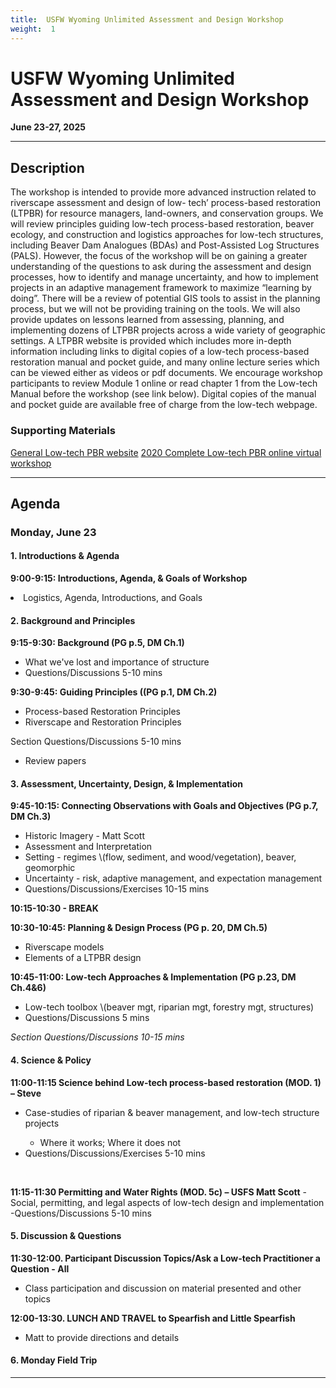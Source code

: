 ```yaml
---
title:  USFW Wyoming Unlimited Assessment and Design Workshop
weight:  1
---
```


# USFW Wyoming Unlimited Assessment and Design Workshop 


</div>


**June 23-27, 2025**

-----
## Description
The workshop is intended to provide more advanced instruction related to riverscape assessment and design of low-
tech’ process-based restoration (LTPBR) for resource managers, land-owners, and conservation groups. We will
review principles guiding low-tech process-based restoration, beaver ecology, and construction and logistics
approaches for low-tech structures, including Beaver Dam Analogues (BDAs) and Post-Assisted Log Structures
(PALS).
However, the focus of the workshop will be on gaining a greater understanding of the questions to ask during the
assessment and design processes, how to identify and manage uncertainty, and how to implement projects in an
adaptive management framework to maximize “learning by doing”. There will be a review of potential GIS tools to
assist in the planning process, but we will not be providing training on the tools. We will also provide updates on
lessons learned from assessing, planning, and implementing dozens of LTPBR projects across a wide variety of
geographic settings.
A LTPBR website is provided which includes more in-depth information including links to digital copies of a low-tech
process-based restoration manual and pocket guide, and many online lecture series which can be viewed either as
videos or pdf documents. We encourage workshop participants to review Module 1 online or read chapter 1 from the
Low-tech Manual before the workshop (see link below). Digital copies of the manual and pocket guide are available
free of charge from the low-tech webpage.

### Supporting Materials

[General Low-tech PBR website](https://lowtechpbr.restoration.usu.edu)
[2020 Complete Low-tech PBR online virtual workshop](https://lowtechpbr.restoration.usu.edu/resources/Topics/)





-----
## Agenda


### Monday, June 23

#### 1. Introductions & Agenda

**9:00-9:15: Introductions, Agenda, & Goals of Workshop**
<br>

<li>Logistics, Agenda, Introductions, and Goals</li>
</ul>


#### 2. Background and Principles

**9:15-9:30: Background \(PG p.5, DM Ch.1)**
<br>
<ul>
<li>What we've lost and importance of structure</li>
<li>Questions/Discussions 5-10 mins</li>
</ul>

**9:30-9:45: Guiding Principles \((PG p.1, DM Ch.2)**
<br>
<ul>
<li>Process-based Restoration Principles</li>
<li>Riverscape and Restoration Principles</li>
</ul>

Section Questions/Discussions 5-10 mins
- Review papers

#### 3. Assessment, Uncertainty, Design, & Implementation

**9:45-10:15: Connecting Observations with Goals and Objectives \(PG p.7, DM Ch.3)**
<br>
<ul>
<li>Historic Imagery - Matt Scott </li>
<li>Assessment and Interpretation</li>
  <li>Setting - regimes \(flow, sediment, and wood/vegetation), beaver, geomorphic</li>
  <li>Uncertainty - risk, adaptive management, and expectation management</li>
<li>Questions/Discussions/Exercises 10-15 mins</li>
</ul>

**10:15-10:30 - BREAK**

**10:30-10:45: Planning & Design Process \(PG p. 20, DM Ch.5)**

<ul>
<li>Riverscape models</li>
<li>Elements of a LTPBR design</li>
</ul>

**10:45-11:00: Low-tech Approaches &amp; Implementation \(PG p.23, DM Ch.4&amp;6)**
<br>
<ul>
<li>Low-tech toolbox \(beaver mgt, riparian mgt, forestry mgt, structures)</li>
<li>Questions/Discussions 5 mins</li>
</ul>

_Section Questions/Discussions 10-15 mins_

#### 4. Science & Policy

**11:00-11:15 Science behind Low-tech process-based restoration (MOD. 1) – Steve**

<ul><li>Case-studies of riparian &amp; beaver management, and low-tech structure projects</li>
<ul>
<li>Where it works; Where it does not</li>
</ul>
<li>Questions/Discussions/Exercises 5-10 mins</li>
</ul>
<br>

**11:15-11:30 Permitting and Water Rights (MOD. 5c) – USFS Matt Scott**
-Social, permitting, and legal aspects of low-tech design and implementation
-Questions/Discussions 5-10 mins


#### 5. Discussion & Questions

**11:30-12:00. Participant Discussion Topics/Ask a Low-tech Practitioner a Question - All**
- Class participation and discussion on material presented and other topics

**12:00-13:30. LUNCH AND TRAVEL to Spearfish and Little Spearfish**
- Matt to provide directions and details

#### 6. Monday Field Trip

-----

